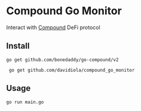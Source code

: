 # Compound Go Monitor
Interact with [Compound](https://app.compound.finance/) DeFi protocol 

## Install
```go get github.com/bonedaddy/go-compound/v2```

``` go get github.com/davidiola/compound_go_monitor```

## Usage
```go run main.go```

